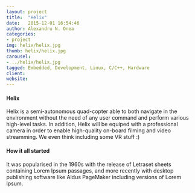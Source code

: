 ```yaml
---
layout: project
title:  "Helix"
date:   2015-12-01 16:54:46
author: Alexandru N. Onea
categories:
- project
img: helix/helix.jpg
thumb: helix/helix.jpg
carousel:
- ../helix/helix.jpg
tagged: Embedded, Development, Linux, C/C++, Hardware
client: 
website: 
---
```

#### Helix
Helix is a semi-autonomous quad-copter able to both navigate in the environment without the need of any user command and perform various high-level tasks. In addition, Helix will be equiped with a professional camera in order to enable high-quality on-board filming and video streamming. We even think including some VR stuff :)

#### How it all started
It was popularised in the 1960s with the release of Letraset sheets containing Lorem Ipsum passages, and more recently with desktop publishing software like Aldus PageMaker including versions of Lorem Ipsum.
